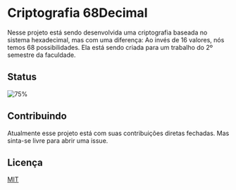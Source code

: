 # Criptografia 68Decimal

Nesse projeto está sendo desenvolvida uma criptografia baseada no sistema hexadecimal, mas com uma diferença: Ao invés de 16 valores, nós temos 68 possibilidades.
Ela está sendo criada para um trabalho do 2º semestre da faculdade.

## Status
![75%](https://progress-bar.dev/50)

## Contribuindo
Atualmente esse projeto está com suas contribuições diretas fechadas. Mas sinta-se livre para abrir uma issue.

## Licença
[MIT](https://choosealicense.com/licenses/mit/)
